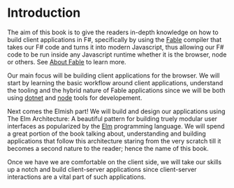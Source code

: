 # Introduction

The aim of this book is to give the readers in-depth knowledge on how to build client applications in F#, specifically by using the [Fable](fable.io) compiler that takes our F# code and turns it into modern Javascript, thus allowing our F# code to be run inside any Javascript runtime whether it is the browser, node or others. See [About Fable](why-fable.md) to learn more.

Our main focus will be building client applications for the browser. We will start by learning the basic workflow around client applications, understand the tooling and the hybrid nature of Fable applications since we will be both using [dotnet](https://dotnet.github.io/) and [node](https://nodejs.org/en/) tools for developement. 

Next comes the Elmish part! We will build and design our applications using The Elm Architecture: A beautiful pattern for building truely modular user interfaces as popularized by the [Elm](http://elm-lang.org/) programming language. We will spend a great portion of the book talking about, understanding and building applications that follow this architecture staring from the very scratch till it becomes a second nature to the reader; hence the name of this book.

Once we have we are comfortable on the client side, we will take our skills up a notch and build client-server applications since client-server interactions are a vital part of such applications.
